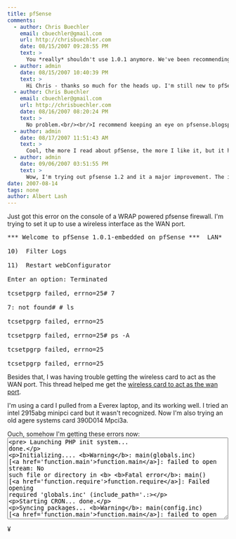 ```yaml
---
title: pfSense
comments:
  - author: Chris Buechler
    email: cbuechler@gmail.com
    url: http://chrisbuechler.com
    date: 08/15/2007 09:28:55 PM
    text: >
      You *really* shouldn't use 1.0.1 anymore. We've been recommending for months that people use the most recent 1.2 RC for all new installs.
  - author: admin
    date: 08/15/2007 10:40:39 PM
    text: >
      Hi Chris - thanks so much for the heads up. I'm still new to pfSense even though I've been using m0n0wall for awhile.
  - author: Chris Buechler
    email: cbuechler@gmail.com
    url: http://chrisbuechler.com
    date: 08/16/2007 08:20:24 PM
    text: >
      No problem.<br/><br/>I recommend keeping an eye on pfsense.blogspot.com, we post a lot of info on changes, recommendations, features, new releases, etc. there. Including this recommendation a few months back.
  - author: admin
    date: 08/17/2007 11:51:43 AM
    text: >
      Cool, the more I read about pfSense, the more I like it, but it has been difficult for me to get my mind around it because the website(s) are a little all over the place, and when I saw a statement about how the m0n0wall docs should be used as a reference to pfsense, I guess I just latched onto that.
  - author: admin
    date: 09/06/2007 03:51:55 PM
    text: >
      Wow, I'm trying out pfsense 1.2 and it a major improvement. The interface is no longer so busy, and it seems to be more stable all over. GREAT WORK!
date: 2007-08-14
tags: none
author: Albert Lash
---
```

Just got this error on the console of a WRAP powered pfsense firewall. I'm trying to set it up to use a wireless interface as the WAN port.

<pre>*** Welcome to pfSense 1.0.1-embedded on pfSense ***  LAN*                     ->   sis0    ->      192.168.0.223  OPT1(OPT1)               ->   sis1    ->      NONE(DHCP)  WAN                      ->   ath0    ->      0.0.0.0(DHCP) pfSense console setup *********************** 0)  Logout (SSH only) 1)  Assign Interfaces 2)  Set LAN IP address 3)  Reset webConfigurator password 4)  Reset to factory defaults 5)  Reboot system 6)  Halt system 7)  Ping host 8)  Shell 9)  PFtop

10)  Filter Logs

11)  Restart webConfigurator

Enter an option: Terminated

tcsetpgrp failed, errno=25# 7

7: not found# # ls

tcsetpgrp failed, errno=25

tcsetpgrp failed, errno=25# ps -A

tcsetpgrp failed, errno=25

tcsetpgrp failed, errno=25</pre>

Besides that, I was having trouble getting the wireless card to act as the WAN port. This thread helped me get the <a href="http://forum.pfsense.org/index.php/topic,5744.msg34008.html#msg34008">wireless card to act as the wan port</a>.

I'm using a card I pulled from a Everex laptop, and its working well. I tried an intel 2915abg minipci card but it wasn't recognized. Now I'm also trying an old agere systems card 390D014 Mpci3a.

Ouch, somehow I'm getting these errors now: <textarea rows="12" cols="60"><pre>
Launching PHP init system... done.

Initializing....
<b>Warning</b>:  main(globals.inc) [<a href='function.main'>function.main</a>]: failed to open stream: No such file or directory in <b>
<b>Fatal error</b>:  main() [<a href='function.require'>function.require</a>]: Failed opening required 'globals.inc' (include_path='.:>

Starting CRON... done.

Syncing packages...
<b>Warning</b>:  main(config.inc) [<a href='function.main'>function.main</a>]: failed to open stream: No such file or directory in <b>>
<b>Fatal error</b>:  main() [<a href='function.require'>function.require</a>]: Failed opening required 'config.inc' (include_path='.:'>

Executing rc.d items...  Stopping /usr/local/etc/rc.d/*.sh...done. Starting /usr/local/etc/rc.d/*.sh...done.
<b>Warning</b>:  main(config.inc) [<a href='function.main'>function.main</a>]: failed to open stream: No such file or directory in <b>>
<b>Fatal error</b>:  main() [<a href='function.require'>function.require</a>]: Failed opening required 'config.inc' (include_path='.:'>

Bootup complete

FreeBSD/i386 (Amnesiac) (console)
<b>Warning</b>:  main(config.inc) [<a href='function.main'>function.main</a>]: failed to open stream: No such file or directory in <b>>
<b>Fatal error</b>:  main() [<a href='function.require'>function.require</a>]: Failed opening required 'config.inc' (include_path='.:'></pre></textarea>

¥


